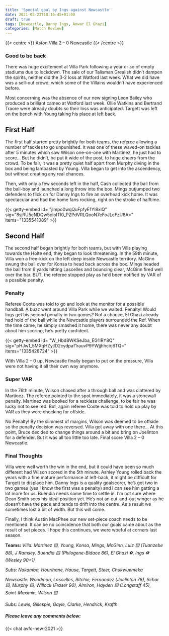 ```yaml
---
title: 'Special goal by Ings against Newcastle'
date: 2021-08-23T18:16:45+01:00
draft: true
tags: [Newcastle, Danny Ings, Anwar El Ghazi]
categories: [Match Review]
---
```


{{< centre >}} Aston Villa 2 – 0 Newcastle {{< /centre >}}

### Good to be back
There was huge excitement at Villa Park following a year or so of empty stadiums due to lockdown. The sale of our Talisman Grealish didn’t dampen the spirits, neither did the 3-2 loss at Watford last week. What we did have was a sell-out crowd, which some of the Villains wouldn’t have experienced before.

Most concerning was the absence of our new signing Leon Bailey who produced a brilliant cameo at Watford last week. Ollie Watkins and Bertrand Traore were already doubts so their loss was anticipated. Targett was left on the bench with Young taking his place at left back.

## First Half
The first half started pretty brightly for both teams, the referee allowing a number of tackles to go unpunished. It was one of these waved-on tackles after 5 minutes which saw Wilson one-on-one with Martinez, he just had to score… But he didn’t, he put it wide of the post, to huge cheers from the crowd. To be fair, it was a pretty quiet half apart from Murphy diving in the box and being lambasted by Young. Villa began to get into the ascendency, but without creating any real chances.

Then, with only a few seconds left in the half, Cash collected the ball from the ball-boy and launched a long throw into the box. Mings outjumped two defenders to flick on for Danny Ings to fire an overhead kick home. It was spectacular and had the home fans rocking, right on the stroke of halftime.

{{< getty-embed id= "jlmpo0wqQuFpfyE1Yl8xiQ"
                sig="8sjRU5cNDQw5oioITl0_PZPdVRLQooN7eFoJLcFzU8A=" 
                items="1335541089" >}}

## Second Half
The second half began brightly for both teams, but with Vills playing towards the Holte end, they began to look threatening. In the 59th minute, Villa won a free-kick on the left deep inside Newcastle territory. McGinn swung the ball over for Konsa to head back across the box. Mings headed the ball from 6 yards hitting Lascelles and bouncing clear, McGinn fired well over the bar. BUT, the referee stopped play as he’d been notified by VAR of a possible penalty.

### Penalty
Referee Coote was told to go and look at the monitor for a possible handball. A buzz went around Villa Park while we waited. Penalty! Would Ings get his second penalty in two games? Not a chance, El Ghazi already had hold of the ball while the Newcastle players surrounded the Ref. When the time came, he simply smashed it home, there was never any doubt about him scoring, he’s pretty confident.

{{< getty-embed id= "W_Hbd8WKSeJba_EG1IRY8Q"
                sig="pHJw1_5MXqHZyjlD2cydpaf1rauvP9YWjjhhcirj6TQ=" 
                items="1335428724" >}}

With Villa 2 – 0 up, Newcastle finally began to put on the pressure, Villa were not having it all their own way anymore.

### Super VAR
In the 76th minute, Wilson chased after a through ball and was clattered by Martinez. The referee pointed to the spot immediately, it was a stonewall penalty. Martinez was booked for a reckless challenge, to be fair he was lucky not to see red. But, again referee Coote was told to hold up play by VAR as they were checking for offside.

No Penalty! By the slimmest of margins, Wilson was deemed to be offside so the penalty decision was reversed. Villa got away with one there… At this point, Bruce decided to change things around a bit and bring on Joelinton for a defender. But it was all too little too late. Final score Villa 2 – 0 Newcastle.

### Final Thoughts
Villa were well worth the win in the end, but it could have been so much different had Wilson scored in the 5th minute. Ashley Young rolled back the years with a fine mature performance at left-back, it might be difficult for Targett to displace him. Danny Ings is a quality goalscorer, he’s got two in two games (yes I know the first was a penalty) and I can see him getting a lot more for us. Buendia needs some time to settle in. I’m not sure where Dean Smith sees his ideal position yet. He’s not an out-and-out winger as he doesn’t have the pace and tends to drift into the centre. As a result we sometimes lost a bit of width. But this will come.

Finally, I think Austin MacPhee our new set-piece coach needs to be mentioned. It can be no coincidence that both our goals came about as the result of set pieces. I hope this continues, we were woeful at corners last season.

**Teams:**
*Villa: Martinez 🟨, Young, Konsa, Mings, McGinn, Luiz 🟨 (Tuanzebe 88), J Ramsey, Buendia 🟨 (Philogene-Bidace 86), El Ghazi ⚽️, Ings ⚽️ (Wesley 90+1)*

*Subs: Nakamba, Hourihane, Hause, Targett, Steer, Chukwuemeka*

*Newcastle: Woodman, Lascelles, Ritchie, Fernandez (Joelinton 78), Schar 🟨, Murphy 🟨, Willock (Fraser 90), Almiron, Hayden 🟨 (Longstaff 45), Saint-Maximin, Wilson 🟨*

*Subs: Lewis, Gillespie, Gayle, Clarke, Hendrick, Krafth*

##### Please leave any comments below:

{{< chat avfc-new-2021 >}}
